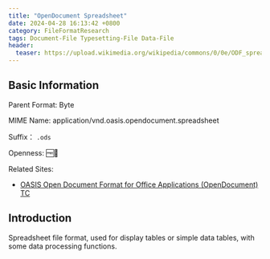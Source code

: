 ```yaml
---
title: "OpenDocument Spreadsheet"
date: 2024-04-28 16:13:42 +0800
category: FileFormatResearch
tags: Document-File Typesetting-File Data-File
header:
  teaser: https://upload.wikimedia.org/wikipedia/commons/0/0e/ODF_spreadsheet_48x48.png
---
```


## Basic Information

Parent Format: Byte

MIME Name: application/vnd.oasis.opendocument.spreadsheet

Suffix： `.ods`

Openness: 🆓📖

Related Sites:

* [OASIS Open Document Format for Office Applications (OpenDocument) TC](https://groups.oasis-open.org/communities/tc-community-home2?CommunityKey=4bf06d41-79ad-4c58-9e8e-018dc7d05da8)

## Introduction

Spreadsheet file format, used for display tables or simple data tables, with some data processing functions.
